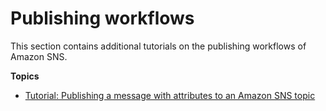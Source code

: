 # Publishing workflows<a name="sns-tutorials-publishing-workflows"></a>

This section contains additional tutorials on the publishing workflows of Amazon SNS\.

**Topics**
+ [Tutorial: Publishing a message with attributes to an Amazon SNS topic](sns-tutorial-publish-message-with-attributes.md)